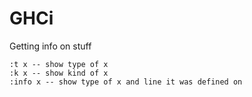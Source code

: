 # GHCi

Getting info on stuff

```
:t x -- show type of x
:k x -- show kind of x
:info x -- show type of x and line it was defined on
```

